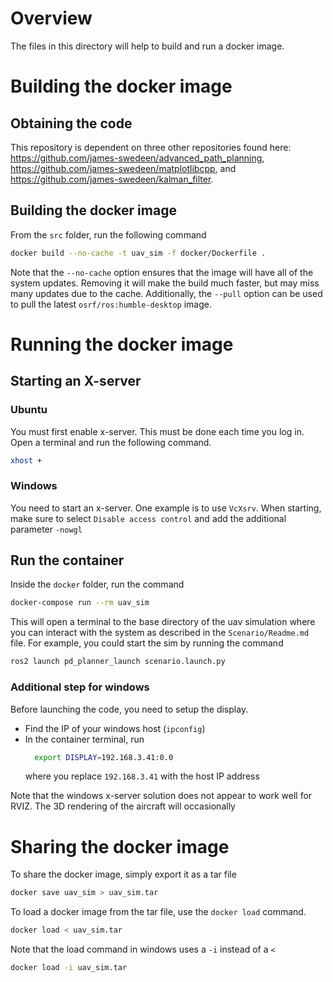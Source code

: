 # Overview
The files in this directory will help to build and run a docker image.

# Building the docker image
## Obtaining the code
This repository is dependent on three other repositories found here: https://github.com/james-swedeen/advanced_path_planning, https://github.com/james-swedeen/matplotlibcpp, and https://github.com/james-swedeen/kalman_filter.

## Building the docker image
From the `src` folder, run the following command
```bash
docker build --no-cache -t uav_sim -f docker/Dockerfile .
```
Note that the `--no-cache` option ensures that the image will have all of the system updates. Removing it will make the build much faster, but may miss many updates due to the cache. Additionally, the `--pull` option can be used to pull the latest `osrf/ros:humble-desktop` image.

# Running the docker image
## Starting an X-server
### Ubuntu
You must first enable x-server. This must be done each time you log in. Open a terminal and run the following command.
```bash
xhost +
```

### Windows
You need to start an x-server. One example is to use `VcXsrv`. When starting, make sure to select `Disable access control` and add the additional parameter `-nowgl`

## Run the container
Inside the `docker` folder, run the command
```bash
docker-compose run --rm uav_sim
```

This will open a terminal to the base directory of the uav simulation where you can interact with the system as described in the `Scenario/Readme.md` file. For example, you could start the sim by running the command
```bash
ros2 launch pd_planner_launch scenario.launch.py
```
### Additional step for windows
Before launching the code, you need to setup the display.
* Find the IP of your windows host (`ipconfig`)
* In the container terminal, run
  ```bash
    export DISPLAY=192.168.3.41:0.0
  ```
  where you replace `192.168.3.41` with the host IP address

Note that the windows x-server solution does not appear to work well for RVIZ. The 3D rendering of the aircraft will occasionally

# Sharing the docker image
To share the docker image, simply export it as a tar file
```bash
docker save uav_sim > uav_sim.tar
```

To load a docker image from the tar file, use the `docker load` command.
```bash
docker load < uav_sim.tar
```

Note that the load command in windows uses a `-i` instead of a `<`
```bash
docker load -i uav_sim.tar
```
